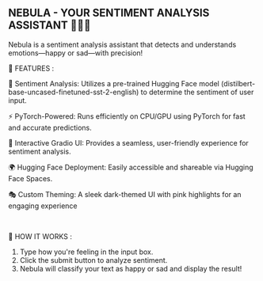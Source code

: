## NEBULA - YOUR SENTIMENT ANALYSIS ASSISTANT 🚀💡💬


Nebula is a sentiment analysis assistant that detects and understands emotions—happy or sad—with precision!



🌟 FEATURES :

🧠 Sentiment Analysis: Utilizes a pre-trained Hugging Face model (distilbert-base-uncased-finetuned-sst-2-english) to determine the sentiment of user input.

⚡ PyTorch-Powered: Runs efficiently on CPU/GPU using PyTorch for fast and accurate predictions.

🎨 Interactive Gradio UI: Provides a seamless, user-friendly experience for sentiment analysis.

🌍 Hugging Face Deployment: Easily accessible and shareable via Hugging Face Spaces.

🎭 Custom Theming: A sleek dark-themed UI with pink highlights for an engaging experience

&nbsp;

🚀 HOW IT WORKS :

1. Type how you're feeling in the input box.
2. Click the submit button to analyze sentiment.
3. Nebula will classify your text as happy or sad and display the result!
